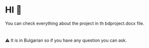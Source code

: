 # HI 👋
You can check everything about the project in th bdproject.docx file.
#
⚠️ It is in Bulgarian so if you have any question you can ask.
